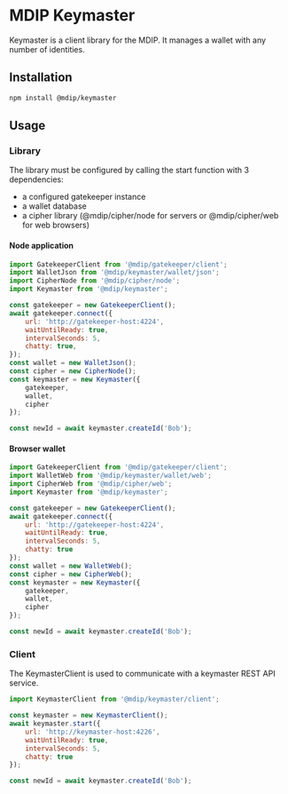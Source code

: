 # MDIP Keymaster

Keymaster is a client library for the MDIP.
It manages a wallet with any number of identities.

## Installation

```bash
npm install @mdip/keymaster
```

## Usage

### Library

The library must be configured by calling the start function with 3 dependencies:
- a configured gatekeeper instance
- a wallet database
- a cipher library (@mdip/cipher/node for servers or @mdip/cipher/web for web browsers)

#### Node application

```js
import GatekeeperClient from '@mdip/gatekeeper/client';
import WalletJson from '@mdip/keymaster/wallet/json';
import CipherNode from '@mdip/cipher/node';
import Keymaster from '@mdip/keymaster';

const gatekeeper = new GatekeeperClient();
await gatekeeper.connect({
    url: 'http://gatekeeper-host:4224',
    waitUntilReady: true,
    intervalSeconds: 5,
    chatty: true,
});
const wallet = new WalletJson();
const cipher = new CipherNode();
const keymaster = new Keymaster({
    gatekeeper,
    wallet,
    cipher
});

const newId = await keymaster.createId('Bob');
```

#### Browser wallet

```js
import GatekeeperClient from '@mdip/gatekeeper/client';
import WalletWeb from '@mdip/keymaster/wallet/web';
import CipherWeb from '@mdip/cipher/web';
import Keymaster from '@mdip/keymaster';

const gatekeeper = new GatekeeperClient();
await gatekeeper.connect({
    url: 'http://gatekeeper-host:4224',
    waitUntilReady: true,
    intervalSeconds: 5,
    chatty: true
});
const wallet = new WalletWeb();
const cipher = new CipherWeb();
const keymaster = new Keymaster({
    gatekeeper,
    wallet,
    cipher
});

const newId = await keymaster.createId('Bob');
```

### Client

The KeymasterClient is used to communicate with a keymaster REST API service.

```js
import KeymasterClient from '@mdip/keymaster/client';

const keymaster = new KeymasterClient();
await keymaster.start({
    url: 'http://keymaster-host:4226',
    waitUntilReady: true,
    intervalSeconds: 5,
    chatty: true
});

const newId = await keymaster.createId('Bob');
```
